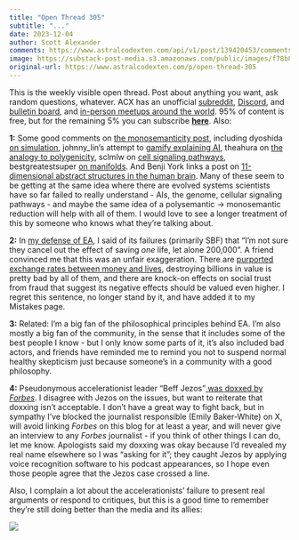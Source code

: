 ```yaml
---
title: "Open Thread 305"
subtitle: "..."
date: 2023-12-04
author: Scott Alexander
comments: https://www.astralcodexten.com/api/v1/post/139420453/comments?&all_comments=true
image: https://substack-post-media.s3.amazonaws.com/public/images/f78b8562-eef8-46ae-8096-b1c9ec5fb7d9_255x255.webp
original-url: https://www.astralcodexten.com/p/open-thread-305
---
```

This is the weekly visible open thread. Post about anything you want, ask random questions, whatever. ACX has an unofficial [subreddit](https://www.reddit.com/r/slatestarcodex/), [Discord](https://discord.gg/RTKtdut), and [bulletin board](https://www.datasecretslox.com/index.php), and [in-person meetups around the world](https://www.lesswrong.com/community?filters%5B0%5D=SSC). 95% of content is free, but for the remaining 5% you can subscribe **[here](https://astralcodexten.substack.com/subscribe?)**. Also:

**1:** Some good comments on [the monosemanticity post](/p/god-help-us-lets-try-to-understand), including dyoshida[ on simulation](/p/god-help-us-lets-try-to-understand/comment/44377629), johnny_lin’s attempt to [gamify explaining AI](/p/god-help-us-lets-try-to-understand/comment/44362465), theahura on [the analogy to polygenicity](/p/god-help-us-lets-try-to-understand/comment/44365962), sclmlw on [cell signaling pathways](/p/god-help-us-lets-try-to-understand/comment/44377939), bestgreatestsuper [on manifolds](https://www.reddit.com/r/slatestarcodex/comments/185dro1/god_help_us_lets_try_to_understand_ai/kb1wem1/). And Benji York links a post on [11-dimensional abstract structures in the human brain](https://blog.physics-astronomy.com/2022/12/the-human-brain-builds-structures-in-11.html). Many of these seem to be getting at the same idea where there are evolved systems scientists have so far failed to really understand - AIs, the genome, cellular signaling pathways - and maybe the same idea of a polysemantic → monosemantic reduction will help with all of them. I would love to see a longer treatment of this by someone who knows what they’re talking about.

**2:** In [my defense of EA](/p/in-continued-defense-of-effective), I said of its failures (primarily SBF) that “I’m not sure they cancel out the effect of saving _one_ life, let alone 200,000”. A friend convinced me that this was an unfair exaggeration. There are [purported exchange rates between money and lives](https://www.epa.gov/environmental-economics/mortality-risk-valuation), destroying billions in value is pretty bad by all of them, and there are knock-on effects on social trust from fraud that suggest its negative effects should be valued even higher. I regret this sentence, no longer stand by it, and have added it to my Mistakes page.

**3:** Related: I’m a big fan of the philosophical principles behind EA. I’m also mostly a big fan of the community, in the sense that it includes some of the best people I know - but I only know some parts of it, it’s also included bad actors, and friends have reminded me to remind you not to suspend normal healthy skepticism just because someone’s in a community with a good philosophy.

**4:** Pseudonymous accelerationist leader “Beff Jezos”[ was doxxed by ](https://twitter.com/BasedBeffJezos/status/1730788753567048104)_[Forbes](https://twitter.com/BasedBeffJezos/status/1730788753567048104)_. I disagree with Jezos on the issues, but want to reiterate that doxxing isn’t acceptable. I don’t have a great way to fight back, but in sympathy I’ve blocked the journalist responsible (Emily Baker-White) on X, will avoid linking _Forbes_ on this blog for at least a year, and will never give an interview to any _Forbes_ journalist - if you think of other things I can do, let me know. Apologists said my doxxing was okay because I’d revealed my real name elsewhere so I was “asking for it”; they caught Jezos by applying voice recognition software to his podcast appearances, so I hope even those people agree that the Jezos case crossed a line.

Also, I complain a lot about the accelerationists’ failure to present real arguments or respond to critiques, but this is a good time to remember they’re still doing better than the media and its allies:

[![](https://substackcdn.com/image/fetch/w_1456,c_limit,f_auto,q_auto:good,fl_progressive:steep/https%3A%2F%2Fsubstack-post-media.s3.amazonaws.com%2Fpublic%2Fimages%2Fdd8449f9-4737-4089-b187-8687ab26d56b_700x93.png)](https://substackcdn.com/image/fetch/f_auto,q_auto:good,fl_progressive:steep/https%3A%2F%2Fsubstack-post-media.s3.amazonaws.com%2Fpublic%2Fimages%2Fdd8449f9-4737-4089-b187-8687ab26d56b_700x93.png)
